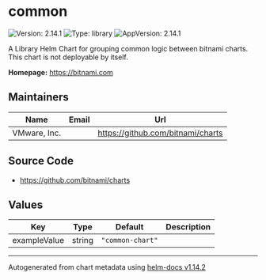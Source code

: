# common

![Version: 2.14.1](https://img.shields.io/badge/Version-2.14.1-informational?style=flat-square) ![Type: library](https://img.shields.io/badge/Type-library-informational?style=flat-square) ![AppVersion: 2.14.1](https://img.shields.io/badge/AppVersion-2.14.1-informational?style=flat-square)

A Library Helm Chart for grouping common logic between bitnami charts. This chart is not deployable by itself.

**Homepage:** <https://bitnami.com>

## Maintainers

| Name | Email | Url |
| ---- | ------ | --- |
| VMware, Inc. |  | <https://github.com/bitnami/charts> |

## Source Code

* <https://github.com/bitnami/charts>

## Values

| Key | Type | Default | Description |
|-----|------|---------|-------------|
| exampleValue | string | `"common-chart"` |  |

----------------------------------------------
Autogenerated from chart metadata using [helm-docs v1.14.2](https://github.com/norwoodj/helm-docs/releases/v1.14.2)
